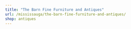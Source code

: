 ```yaml
---
title: "The Barn Fine Furniture and Antiques"
url: /mississauga/the-barn-fine-furniture-and-antiques/
shop: antiques
---
```

